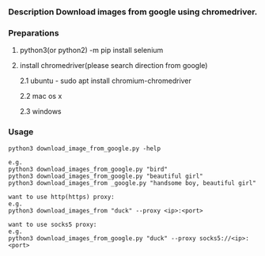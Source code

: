### Description Download images from google using chromedriver.

### Preparations
1. python3(or python2) -m pip install selenium
2. install chromedriver(please search direction from google) 

   2.1 ubuntu
       - sudo apt install chromium-chromedriver
  
   2.2 mac os x
  
   2.3 windows

### Usage

```
python3 download_image_from_google.py -help

e.g.
python3 download_images_from_google.py "bird"
python3 download_images_from_google.py "beautiful girl"
python3 download_images_from _google.py "handsome boy, beautiful girl"

want to use http(https) proxy:
e.g.
python3 download_images_from "duck" --proxy <ip>:<port>

want to use socks5 proxy:
e.g.
python3 download_images_from_google.py "duck" --proxy socks5://<ip>:<port>
```
